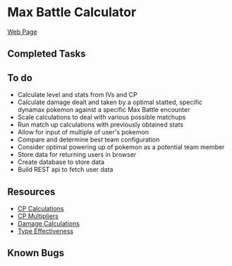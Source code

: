 # Max Battle Calculator

[Web Page](https://lebenpdx.github.io/maxbattle/pages/index.html)

## Completed Tasks

## To do

-   Calculate level and stats from IVs and CP
-   Calculate damage dealt and taken by a optimal statted, specific dynamax pokemon against a specific Max Battle encounter
-   Scale calculations to deal with various possible matchups
-   Run match up calculations with previously obtained stats
-   Allow for input of multiple of user's pokemon
-   Compare and determine best team configuration
-   Consider optimal powering up of pokemon as a potential team member
-   Store data for returning users in browser
-   Create database to store data
-   Build REST api to fetch user data

## Resources

-   [CP Calculations](https://pokemongohub.net/post/wiki/pokemon-go-calculates-stats-max-cp/)
-   [CP Multipliers](https://pokemongohub.net/post/article/pokemon-go-cpm-list/)
-   [Damage Calculations](https://pokemongohub.net/post/wiki/damage-mechanics/)
-   [Type Effectiveness](https://www.eurogamer.net/pokemon-go-type-chart-effectiveness-weaknesses)

## Known Bugs
